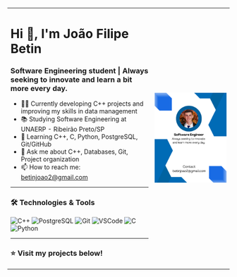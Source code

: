 <table>
  <tr>
    <td>

<h1>Hi 👋, I'm João Filipe Betin</h1>
<h3>Software Engineering student | Always seeking to innovate and learn a bit more every day.</h3>

- 👨‍💻 Currently developing C++ projects and improving my skills in data management  
- 📚 Studying Software Engineering at UNAERP - Ribeirão Preto/SP  
- 🧠 Learning C++, C, Python, PostgreSQL, Git/GitHub  
- 💬 Ask me about C++, Databases, Git, Project organization  
- 📫 How to reach me: betinjoao2@gmail.com  

---

### 🛠️ Technologies & Tools

![C++](https://img.shields.io/badge/C%2B%2B-00599C?style=flat&logo=c%2B%2B&logoColor=white)
![PostgreSQL](https://img.shields.io/badge/PostgreSQL-316192?style=flat&logo=postgresql&logoColor=white)
![Git](https://img.shields.io/badge/Git-F05032?style=flat&logo=git&logoColor=white)
![VSCode](https://img.shields.io/badge/VS%20Code-007ACC?style=flat&logo=visual-studio-code&logoColor=white)
![C](https://img.shields.io/badge/C-00599C?style=flat&logo=c&logoColor=white)
![Python](https://img.shields.io/badge/Python-3776AB?style=flat&logo=python&logoColor=white)

---

### ⭐ Visit my projects below!

</td>
<td align="center" style="vertical-align: middle;">
<img src="https://github.com/JoaoBetin/JoaoBetin/blob/main/software-engineer.png" width="650"/>
</td>
  </tr>
</table>
